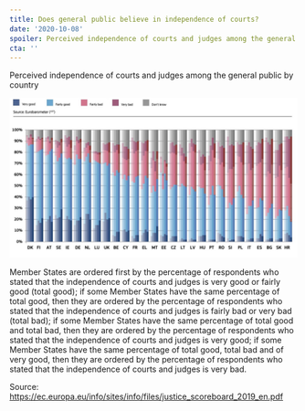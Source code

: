 ```yaml
---
title: Does general public believe in independence of courts?
date: '2020-10-08'
spoiler: Perceived independence of courts and judges among the general public by country
cta: ''
---
```


Perceived independence of courts and judges among the general public by country

![Perceived independence of courts and judges among the general public](./perceived-independence-courts-judges.jpg)

Member States are ordered first by the percentage of respondents who stated that the independence of courts and judges is very good or fairly good (total good); if some Member States have the same percentage of total good, then they are ordered by the percentage of respondents who stated that the independence of courts and judges is fairly bad or very bad (total bad); if some Member States have the same percentage of total good and total bad, then they are ordered by the percentage of respondents who stated that the independence of courts and judges is very good; if some Member States have the same percentage of total good, total bad and of very good, then they are ordered by the percentage of respondents who stated that the independence of courts and judges is very bad.

Source: <https://ec.europa.eu/info/sites/info/files/justice_scoreboard_2019_en.pdf>

